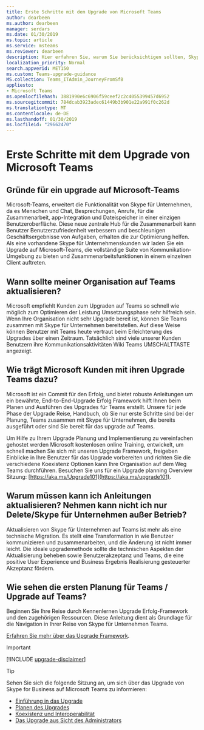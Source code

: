 ```yaml
---
title: Erste Schritte mit dem Upgrade von Microsoft Teams
author: dearbeen
ms.author: dearbeen
manager: serdars
ms.date: 01/30/2019
ms.topic: article
ms.service: msteams
ms.reviewer: dearbeen
description: Hier erfahren Sie, warum Sie berücksichtigen sollten, Skype für Unternehmen, die Microsoft-Teams aktualisieren.
localization_priority: Normal
search.appverid: MET150
ms.custom: Teams-upgrade-guidance
MS.collection: Teams_ITAdmin_JourneyFromSfB
appliesto:
- Microsoft Teams
ms.openlocfilehash: 3881990e6c6906f59ceef2c2c4055399457d6952
ms.sourcegitcommit: 784dcab3923adec61449b3b901e22a991f0c262d
ms.translationtype: MT
ms.contentlocale: de-DE
ms.lasthandoff: 01/30/2019
ms.locfileid: "29662470"
---
```

# <a name="getting-started-with-your-microsoft-teams-upgrade"></a>Erste Schritte mit dem Upgrade von Microsoft Teams

## <a name="why-upgrade-to-microsoft-teams"></a>Gründe für ein upgrade auf Microsoft-Teams

Microsoft-Teams, erweitert die Funktionalität von Skype für Unternehmen, da es Menschen und Chat, Besprechungen, Anrufe, für die Zusammenarbeit, app-Integration und Dateispeicher in einer einzigen Benutzeroberfläche. Diese neue zentrale Hub für die Zusammenarbeit kann Benutzer Benutzerzufriedenheit verbessern und beschleunigen Geschäftsergebnisse von Aufgaben, erhalten die zur Optimierung helfen. Als eine vorhandene Skype für Unternehmenskunden wir laden Sie ein Upgrade auf Microsoft-Teams, die vollständige Suite von Kommunikation-Umgebung zu bieten und Zusammenarbeitsfunktionen in einem einzelnen Client auftreten.

## <a name="when-should-my-organization-upgrade-to-teams"></a>Wann sollte meiner Organisation auf Teams aktualisieren?

Microsoft empfiehlt Kunden zum Upgraden auf Teams so schnell wie möglich zum Optimieren der Leistung Umsetzungsphase sehr hilfreich sein. Wenn Ihre Organisation nicht sehr Upgrade bereit ist, können Sie Teams zusammen mit Skype für Unternehmen bereitstellen. Auf diese Weise können Benutzer mit Teams heute vertraut beim Erleichterung des Upgrades über einen Zeitraum. Tatsächlich sind viele unserer Kunden Benutzern ihre Kommunikationsaktivitäten Wiki Teams UMSCHALTTASTE angezeigt.
 
## <a name="how-is-microsoft-helping-customers-with-their-upgrade-to-teams"></a>Wie trägt Microsoft Kunden mit ihren Upgrade Teams dazu? 

Microsoft ist ein Commit für den Erfolg, und bietet robuste Anleitungen um ein bewährte, End-to-End-Upgrade Erfolg Framework hilft Ihnen beim Planen und Ausführen des Upgrades für Teams erstellt. Unsere für jede Phase der Upgrade Reise, Handbuch, ob Sie nur erste Schritte sind bei der Planung, Teams zusammen mit Skype für Unternehmen, die bereits ausgeführt oder sind Sie bereit für das upgrade auf Teams.

Um Hilfe zu Ihrem Upgrade Planung und Implementierung zu vereinfachen gehostet werden Microsoft kostenlosen online Training, entwickelt, um schnell machen Sie sich mit unseren Upgrade Framework, freigeben Einblicke in Ihre Benutzer für das Upgrade vorbereiten und richten Sie die verschiedene Koexistenz Optionen kann Ihre Organisation auf dem Weg Teams durchführen. Besuchen Sie uns für ein Upgrade planning Overview Sitzung: [https://aka.ms/Upgrade101](https://aka.ms/upgrade101).
 
## <a name="why-do-i-need-upgrade-guidance-cant-i-just-deletedecommission-skype-for-business"></a>Warum müssen kann ich Anleitungen aktualisieren? Nehmen kann nicht ich nur Delete/Skype für Unternehmen außer Betrieb? 

Aktualisieren von Skype für Unternehmen auf Teams ist mehr als eine technische Migration. Es stellt eine Transformation in wie Benutzer kommunizieren und zusammenarbeiten, und die Änderung ist nicht immer leicht. Die ideale upgrademethode sollte die technischen Aspekten der Aktualisierung beheben sowie Benutzerakzeptanz und Teams, die eine positive User Experience und Business Ergebnis Realisierung gesteuerter Akzeptanz fördern. 

## <a name="where-do-i-start-planning-for-teamsmy-upgrade-to-teams"></a>Wie sehen die ersten Planung für Teams / Upgrade auf Teams? 

Beginnen Sie Ihre Reise durch Kennenlernen Upgrade Erfolg-Framework und den zugehörigen Ressourcen. Diese Anleitung dient als Grundlage für die Navigation in Ihrer Reise von Skype für Unternehmen Teams.

[Erfahren Sie mehr über das Upgrade Framework](upgrade-framework.md).

> [!IMPORTANT]
> [!INCLUDE [upgrade-disclaimer](includes/upgrade-disclaimer.md)]

> [!Tip]
> Sehen Sie sich die folgende Sitzung an, um sich über das Upgrade von Skype for Business auf Microsoft Teams zu informieren:
> - [Einführung in das Upgrade](https://aka.ms/teams-upgrade-intro)
> - [Planen des Upgrades](https://aka.ms/teams-upgrade-plan)
> - [Koexistenz und Interoperabilität](https://aka.ms/teams-upgrade-coexistence-interop)
> - [Das Upgrade aus Sicht des Administrators](https://aka.ms/teams-upgrade-admin)
